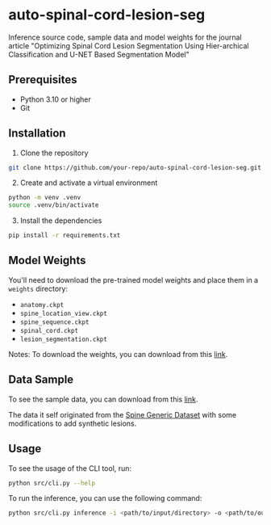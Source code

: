 # auto-spinal-cord-lesion-seg
Inference source code, sample data and model weights for the journal article "Optimizing Spinal Cord Lesion Segmentation Using Hier-archical Classification and U-NET Based Segmentation Model"

## Prerequisites
- Python 3.10 or higher
- Git

## Installation
1. Clone the repository
```bash
git clone https://github.com/your-repo/auto-spinal-cord-lesion-seg.git
```
2. Create and activate a virtual environment
```bash
python -m venv .venv
source .venv/bin/activate
```
3. Install the dependencies
```bash
pip install -r requirements.txt
```
## Model Weights
You'll need to download the pre-trained model weights and place them in a `weights` directory:
- `anatomy.ckpt`
- `spine_location_view.ckpt`
- `spine_sequence.ckpt`
- `spinal_cord.ckpt`
- `lesion_segmentation.ckpt`

Notes: To download the weights, you can download from this [link](https://drive.google.com/drive/folders/1xFOiLHuXXMFXSrvEGC4iggeEZIxP3kpA?usp=drive_link).

## Data Sample
To see the sample data, you can download from this [link](https://drive.google.com/drive/folders/1oklPwOPRiev0fWvoQ7D4yd6RjENhuOfu?usp=drive_link).

The data it self originated from the [Spine Generic Dataset](https://github.com/spine-generic/data-multi-subject) with some modifications to add synthetic lesions.

## Usage

To see the usage of the CLI tool, run:
```bash
python src/cli.py --help
```

To run the inference, you can use the following command:
```bash
python src/cli.py inference -i <path/to/input/directory> -o <path/to/output/directory>
```
